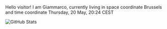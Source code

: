 Hello visitor! I am Giammarco, currently living in space coordinate Brussels and time coordinate Thursday, 20 May, 20:24 CEST

![GitHub Stats](https://github-readme-stats.vercel.app/api?username=grcasanova)

